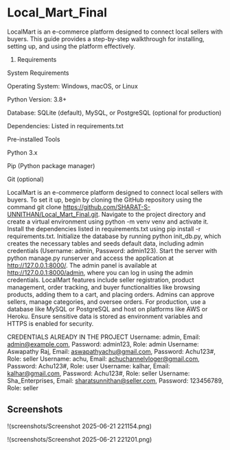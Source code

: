 # Local_Mart_Final
LocalMart is an e-commerce platform designed to connect local sellers with buyers. This guide provides a step-by-step walkthrough for installing, setting up, and using the platform effectively.

1. Requirements

System Requirements

Operating System: Windows, macOS, or Linux

Python Version: 3.8+

Database: SQLite (default), MySQL, or PostgreSQL (optional for production)

Dependencies: Listed in requirements.txt

Pre-installed Tools

Python 3.x

Pip (Python package manager)

Git (optional)

LocalMart is an e-commerce platform designed to connect local sellers with buyers. To set it up, begin by cloning the GitHub repository using the command git clone https://github.com/SHARAT-S-UNNITHAN/Local_Mart_Final.git. Navigate to the project directory and create a virtual environment using python -m venv venv and activate it. Install the dependencies listed in requirements.txt using pip install -r requirements.txt. Initialize the database by running python init_db.py, which creates the necessary tables and seeds default data, including admin credentials (Username: admin, Password: admin123). Start the server with python manage.py runserver and access the application at http://127.0.0.1:8000/. The admin panel is available at http://127.0.0.1:8000/admin, where you can log in using the admin credentials. LocalMart features include seller registration, product management, order tracking, and buyer functionalities like browsing products, adding them to a cart, and placing orders. Admins can approve sellers, manage categories, and oversee orders. For production, use a database like MySQL or PostgreSQL and host on platforms like AWS or Heroku. Ensure sensitive data is stored as environment variables and HTTPS is enabled for security. 


CREDENTIALS ALREADY IN THE PROJECT
Username: admin, Email: admin@example.com, Password: admin123, Role: admin
Username: Aswapathy Raj, Email: aswapathyachu@gmail.com, Password: Achu123#, Role: seller
Username: achu, Email: achuchannelvloger@gmail.com, Password: Achu123#, Role: user
Username: kalhar, Email: kalhar@gmail.com, Password: Achu123#, Role: seller
Username: Sha_Enterprises, Email: sharatsunnithan@seller.com, Password: 123456789, Role: seller


## Screenshots

!(screenshots/Screenshot 2025-06-21 221154.png)


!(screenshots/Screenshot 2025-06-21 221201.png)

